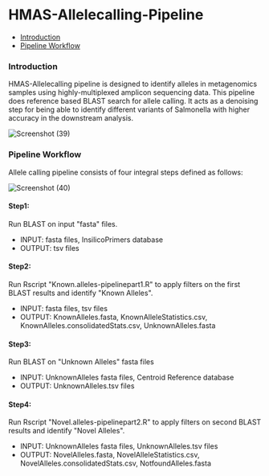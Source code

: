 # HMAS-Allelecalling-Pipeline

* [Introduction](#introduction)
* [Pipeline Workflow](#pipeline-workflow)

### Introduction
HMAS-Allelecalling pipeline is designed to identify alleles in metagenomics samples using highly-multiplexed amplicon sequencing data. This pipeline does reference based BLAST search for allele calling. It acts as a denoising step for being able to identify different variants of Salmonella with higher accuracy in the downstream analysis.

![Screenshot (39)](https://user-images.githubusercontent.com/93733968/229218647-c54b95c6-65bc-4d5f-912a-f4f70a1defac.png)

### Pipeline Workflow
Allele calling pipeline consists of four integral steps defined as follows:

![Screenshot (40)](https://user-images.githubusercontent.com/93733968/229219275-db18fcdc-ed7f-4f93-82d6-5e1b889d221d.png)
#### Step1:

Run BLAST on input "fasta" files.
* INPUT: fasta files, InsilicoPrimers database
* OUTPUT: tsv files

#### Step2:

Run Rscript "Known.alleles-pipelinepart1.R" to apply filters on the first BLAST results and identify "Known Alleles".
* INPUT: fasta files, tsv files
* OUTPUT: KnownAlleles.fasta, KnownAlleleStatistics.csv, KnownAlleles.consolidatedStats.csv, UnknownAlleles.fasta

#### Step3:

Run BLAST on "Unknown Alleles" fasta files
* INPUT: UnknownAlleles fasta files, Centroid Reference database
* OUTPUT: UnknownAlleles.tsv files

#### Step4:

Run Rscript "Novel.alleles-pipelinepart2.R" to apply filters on second BLAST results and identify "Novel Alleles".
* INPUT: UnknownAlleles fasta files, UnknownAlleles.tsv files
* OUTPUT: NovelAlleles.fasta, NovelAlleleStatistics.csv, NovelAlleles.consolidatedStats.csv, NotfoundAlleles.fasta
